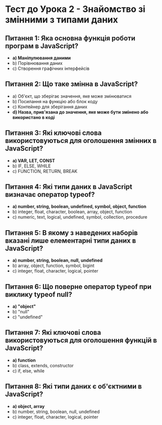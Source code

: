 # Тест до Урока 2 - Знайомство зі змінними з типами даних

## Питання 1: Яка основна функція роботи програм в JavaScript?
- **a) Маніпулювання даними**
- b) Порівнювання даних
- c) Створення графічних інтерфейсів

## Питання 2: Що таке змінна в JavaScript?
- a) Об'єкт, що зберігає значення, яке може змінюватися
- b) Посилання на функцію або блок коду
- c) Контейнер для зберігання даних
- **d) Назва, прив'язана до значення, яке може бути змінено або використано в коді**

## Питання 3: Які ключові слова використовуються для оголошення змінних в JavaScript?
- **a) VAR, LET, CONST**
- b) IF, ELSE, WHILE
- c) FUNCTION, RETURN, BREAK

## Питання 4: Які типи даних в JavaScript визначає оператор typeof?
- **a) number, string, boolean, undefined, symbol, object, function**
- b) integer, float, character, boolean, array, object, function
- c) numeric, text, logical, undefined, symbol, collection, procedure

## Питання 5: В якому з наведених наборів вказані лише елементарні типи даних в JavaScript?
- **a) number, string, boolean, null, undefined**
- b) array, object, function, symbol, bigint
- c) integer, float, character, logical, pointer

## Питання 6: Що поверне оператор typeof при виклику typeof null?
- **a) "object"**
- b) "null"
- c) "undefined"

## Питання 7: Які ключові слова використовуються для оголошення функцій в JavaScript?
- **a) function**
- b) class, extends, constructor
- c) if, else, while

## Питання 8: Які типи даних є об'єктними в JavaScript?
- **a) object, array**
- b) number, string, boolean, null, undefined
- c) integer, float, character, logical, pointer
